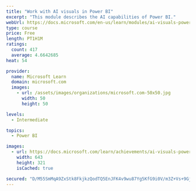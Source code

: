 ```yaml
---
title: "Work with AI visuals in Power BI"
excerpt: "This module describes the AI capabilities of Power BI."
webUrl: https://docs.microsoft.com/en-us/learn/modules/ai-visuals-power-bi/
type: course
price: Free
length: PT1H1M
ratings:
  count: 417
  average: 4.6642685
heat: 54

provider:
  name: Microsoft Learn
  domain: microsoft.com
  images:
    - url: /assets/images/organizations/microsoft.com-50x50.jpg
      width: 50
      height: 50

levels:
  - Intermediate

topics:
  - Power BI

images:
  - url: https://docs.microsoft.com/learn/achievements/ai-visuals-power-bi-social.png
    width: 643
    height: 321
    isCached: true

secured: "D/M55SmMqA9ZxStk8FkjkzQodTQ5EnJFK4v9wu87Yg5KfG9i0V/m3Z+Vs+9Gjjg8mPdBmzlfOtw5WuuWieIZ2N1fmO5G4PTAiDrnA2MYeuMpzwVy/74yvLb6/Z+cw+iZutjBtpy3F4bWLsVLOsGbewwkH7Ku0bN+NnlKeXgzqfegZeEZomav2a1uMYy1PI8Q/iKe+JZRQtxSnF2g+RdJ0MV4STfR1kHWSSQ0YLuzupBSDAF2MoSz8+mbNSkqWGOTffMPQm3TP0yGRZfHBptV5ktU/mTPIr3HBPo75ayFARBobLDIE8SSt27IwVhKhb/TArPZPnxD87wOYmbMq277LCBTDWN9DW3XOn/FW6S2R46q7SQo8Kp2R0+LmrLC6WlM/s4X7VHxbZJjzbbw5hofZnpE3fBskWcfeAR5CnSyVr0=;1/ex5NnJ4on6n/vdjbCbhw=="
---
```


